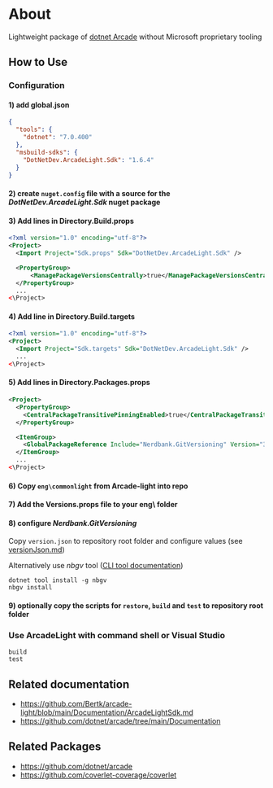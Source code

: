 # About

Lightweight package of [dotnet Arcade](https://github.com/dotnet/arcade) without Microsoft proprietary tooling

## How to Use

### Configuration

#### 1) add global.json

```json
{
  "tools": {
    "dotnet": "7.0.400"
  },
  "msbuild-sdks": {
    "DotNetDev.ArcadeLight.Sdk": "1.6.4"
  }
}
```

#### 2) create `nuget.config` file with a source for the *DotNetDev.ArcadeLight.Sdk* nuget package

#### 3) Add lines in Directory.Build.props

```xml
<?xml version="1.0" encoding="utf-8"?>
<Project>
  <Import Project="Sdk.props" Sdk="DotNetDev.ArcadeLight.Sdk" />

  <PropertyGroup>
      <ManagePackageVersionsCentrally>true</ManagePackageVersionsCentrally>
  </PropertyGroup>
  ...
<\Project>
```

#### 4) Add line in Directory.Build.targets

```xml
<?xml version="1.0" encoding="utf-8"?>
<Project>
  <Import Project="Sdk.targets" Sdk="DotNetDev.ArcadeLight.Sdk" />
  ...
<\Project>
```

#### 5) Add lines in Directory.Packages.props

```xml
<Project>
  <PropertyGroup>
    <CentralPackageTransitivePinningEnabled>true</CentralPackageTransitivePinningEnabled>
  </PropertyGroup>

  <ItemGroup>
    <GlobalPackageReference Include="Nerdbank.GitVersioning" Version="3.6.133" />
  </ItemGroup>
  ...
<\Project>
```

#### 6) Copy `eng\commonlight` from Arcade-light into repo

#### 7) Add the Versions.props file to your eng\ folder

#### 8) configure *Nerdbank.GitVersioning*

Copy `version.json` to repository root folder and configure values (see [versionJson.md](https://github.com/dotnet/Nerdbank.GitVersioning/blob/main/doc/versionJson.md))

Alternatively use *nbgv* tool ([CLI tool documentation](https://github.com/dotnet/Nerdbank.GitVersioning/blob/main/doc/nbgv-cli.md))

```shell
dotnet tool install -g nbgv
nbgv install
```

#### 9) optionally copy the scripts for `restore`, `build` and `test` to repository root folder

### Use ArcadeLight with command shell or Visual Studio

```shell
build
test
```

## Related documentation

* https://github.com/Bertk/arcade-light/blob/main/Documentation/ArcadeLightSdk.md
* https://github.com/dotnet/arcade/tree/main/Documentation

## Related Packages

* https://github.com/dotnet/arcade
* https://github.com/coverlet-coverage/coverlet
